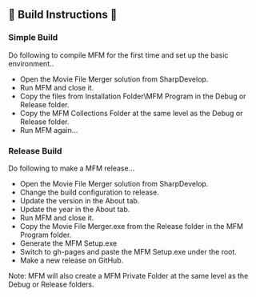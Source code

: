 ## :book: Build Instructions :book:

### Simple Build ###
Do following to compile MFM for the first time and set up the basic environment..
- Open the Movie File Merger solution from SharpDevelop.
- Run MFM and close it.
- Copy the files from Installation Folder\MFM Program in the Debug or Release folder.
- Copy the MFM Collections Folder at the same level as the Debug or Release folder.
- Run MFM again...

### Release Build ###
Do following to make a MFM release...
- Open the Movie File Merger solution from SharpDevelop.
- Change the build configuration to release.
- Update the version in the About tab.
- Update the year in the About tab.
- Run MFM and close it.
- Copy the Movie File Merger.exe from the Release folder in the MFM Program folder.
- Generate the MFM Setup.exe
- Switch to gh-pages and paste the MFM Setup.exe under the root.
- Make a new release on GitHub.

Note: MFM will also create a MFM Private Folder at the same level as the Debug or Release folders.

